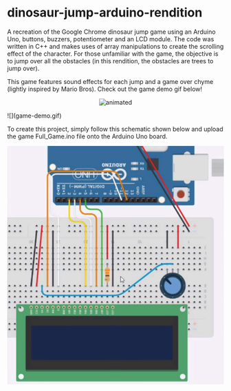 # dinosaur-jump-arduino-rendition

A recreation of the Google Chrome dinosaur jump game using an Arduino Uno, buttons, buzzers, potentiometer and an LCD module. The code was written in C++ and makes uses of array manipulations
to create the scrolling effect of the character. For those unfamiliar with the game, the objective is to jump over all the obstacles (in this rendition, the obstacles are trees to jump over).

This game features sound effects for each jump and a game over chyme (lightly inspired by Mario Bros). Check out the game demo gif below!

<p align="center">
  <img src="game-demo.gif" alt="animated" />
</p>
![](game-demo.gif)

To create this project, simply follow this schematic shown below and upload the game Full_Game.ino file onto the Arduino Uno board.

![Screenshot](arduino-schematic.png)
